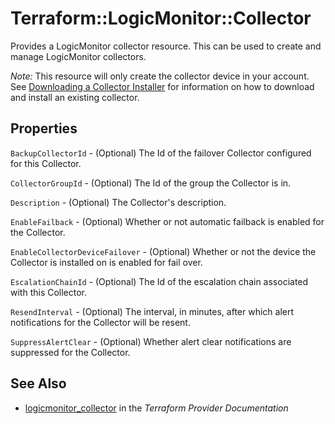 # Terraform::LogicMonitor::Collector

Provides a LogicMonitor collector resource. This can be used to create and manage LogicMonitor collectors.

*Note:* This resource will only create the collector device in your account. See [Downloading a Collector Installer](https://www.logicmonitor.com/support/rest-api-developers-guide/collectors/downloading-a-collector-installer/) for
information on how to download and install an existing collector.

## Properties

`BackupCollectorId` - (Optional) The Id of the failover Collector configured for this Collector.

`CollectorGroupId` - (Optional) The Id of the group the Collector is in.

`Description` - (Optional) The Collector's description.

`EnableFailback` - (Optional) Whether or not automatic failback is enabled for the Collector.

`EnableCollectorDeviceFailover` - (Optional) Whether or not the device the Collector is installed on is enabled for fail over.

`EscalationChainId` - (Optional) The Id of the escalation chain associated with this Collector.

`ResendInterval` - (Optional) The interval, in minutes, after which alert notifications for the Collector will be resent.

`SuppressAlertClear` - (Optional) Whether alert clear notifications are suppressed for the Collector.


## See Also

* [logicmonitor_collector](https://www.terraform.io/docs/providers/logicmonitor/r/collector.html) in the _Terraform Provider Documentation_